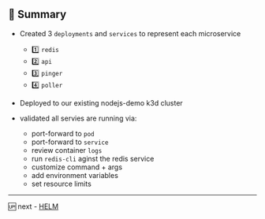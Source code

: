## 📖 Summary

- Created 3 `deployments` and `services` to represent each microservice 
  - 1️⃣ `redis`
  - 2️⃣ `api`
  - 3️⃣ `pinger` 
  - 4️⃣ `poller`

- Deployed to our existing nodejs-demo k3d cluster

- validated all servies are running via: 
  - port-forward to `pod`
  - port-forward to `service`
  - review container `logs`
  - run `redis-cli` aginst the redis service
  - customize command + args
  - add environment variables
  - set resource limits

---

🆙 next - [HELM](05-00-helm.md) 